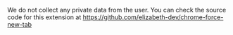 We do not collect any private data from the user. You can check the source code for this extension
at https://github.com/elizabeth-dev/chrome-force-new-tab

